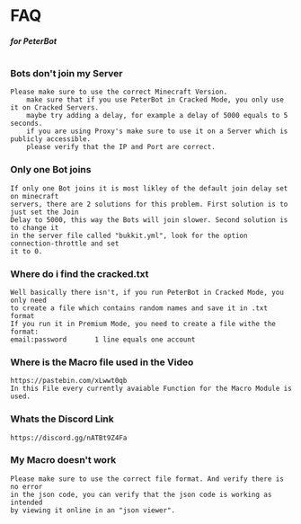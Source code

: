 # FAQ
##### _for PeterBot_
#
### Bots don't join my Server
```
Please make sure to use the correct Minecraft Version.
    make sure that if you use PeterBot in Cracked Mode, you only use it on Cracked Servers.
    maybe try adding a delay, for example a delay of 5000 equals to 5 seconds.
    if you are using Proxy's make sure to use it on a Server which is publicly accessible.
    please verify that the IP and Port are correct.
```

### Only one Bot joins
```
If only one Bot joins it is most likley of the default join delay set on minecraft
servers, there are 2 solutions for this problem. First solution is to just set the Join
Delay to 5000, this way the Bots will join slower. Second solution is to change it
in the server file called "bukkit.yml", look for the option connection-throttle and set
it to 0.
```

### Where do i find the cracked.txt
```
Well basically there isn't, if you run PeterBot in Cracked Mode, you only need
to create a file which contains random names and save it in .txt format
If you run it in Premium Mode, you need to create a file withe the format:
email:password       1 line equals one account
```

### Where is the Macro file used in the Video
```
https://pastebin.com/xLwwt0qb
In this File every currently avaiable Function for the Macro Module is used.
```

### Whats the Discord Link
```
https://discord.gg/nATBt9Z4Fa
```

### My Macro doesn't work
```
Please make sure to use the correct file format. And verify there is no error
in the json code, you can verify that the json code is working as intended
by viewing it online in an "json viewer".
```
